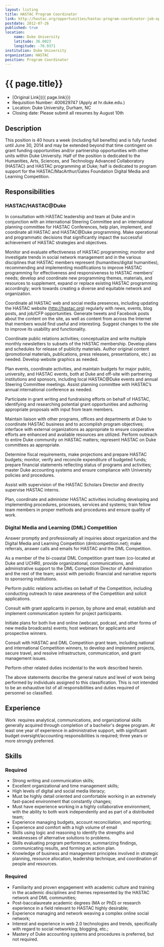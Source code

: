 ```yaml
---
layout: listing
title: HASTAC Program Coordinator
link: http://hastac.org/opportunities/hastac-program-coordinator-job-opening
postdate: 2012-07-26
published: true
location:
	name: Duke University
	latitude: 36.0023
	longitude: -78.9371
institution: Duke University
organization: HASTAC
position: Program Coordinator
---
```



# {{ page.title}}

* [Original Link]({{ page.link}})
* Requisition Number: 400629747 (Apply at hr.duke.edu.)
* Location: Duke University, Durham, NC  
* Closing date: Please submit all resumes by August 10th

## Description

This position is 40 hours a week (including full benefits) and is fully funded until June 30, 2014 and may be extended beyond that time contingent on grant funding opportunities and/or partnership opportunities with other units within Duke University. Half of the position is dedicated to the Humanities, Arts, Sciences, and Technology Advanced Collaboratory (HASTAC) and HASTAC programming at Duke; half is dedicated to program support for the HASTAC/MacArthur/Gates Foundation Digital Media and Learning Competition.

## Responsibilities

### HASTAC/HASTAC@Duke

In consultation with HASTAC leadership and team at Duke and in conjunction with an international Steering Committee and an international planning committee for HASTAC Conferences, help plan, implement, and coordinate all HASTAC and HASTAC@Duke programming. Make operational and programmatic decisions that significantly impact the successful achievement of HASTAC strategies and objectives.  

Monitor and evaluate effectiveness of HASTAC programming; monitor and investigate trends in social network management and in the various disciplines that HASTAC members represent (humanities/digital humanities), recommending and implementing modifications to improve HASTAC programming for effectiveness and responsiveness to HASTAC members’ needs; develop and coordinate new programming themes, materials, and resources to supplement, expand or replace existing HASTAC programming accordingly; work towards creating a diverse and equitable network and organization.  

Coordinate all HASTAC web and social media presences, including updating the HASTAC website (<http://hastac.org>) regularly with news, events, blog posts, and job/CFP opportunities. Generate tweets and Facebook posts about the content on the site, as well as content from across the Internet that members would find useful and interesting. Suggest changes to the site to improve its usability and functionality.

Coordinate public relations activities; conceptualize and write multiple monthly newsletters to subsets of the HASTAC membership. Develop plans and schedules for release of publicity materials. Author original content (promotional materials, publications, press releases, presentations, etc.) as needed. Develop website graphics as needed.

Plan events, coordinate activities, and maintain budgets for major public, university, and HASTAC events, both at Duke and off-site with partnering institutions and sponsors, including local HASTAC@Duke events and annual Steering Committee meetings. Assist planning committee with HASTAC’s annual international conference as needed.

Participate in grant writing and fundraising efforts on behalf of HASTAC, identifying and researching potential grant opportunities and authoring appropriate proposals with input from team members.

Maintain liaison with other programs, offices and departments at Duke to coordinate HASTAC business and to accomplish program objectives; interface with external organizations as appropriate to ensure cooperative efforts are enhanced and available resources are utilized. Perform outreach to entire Duke community on HASTAC matters; represent HASTAC on Duke committees as appropriate.

Determine fiscal requirements, make projections and prepare HASTAC budgets; monitor, verify and reconcile expenditure of budgeted funds; prepare financial statements reflecting status of programs and activities; master Duke accounting systems and ensure compliance with University policies and procedures.

Assist with supervision of the HASTAC Scholars Director and directly supervise HASTAC interns.

Plan, coordinate and administer HASTAC activities including developing and implementing procedures, processes, services and systems; train fellow team members in proper methods and procedures and ensure quality of work.

### Digital Media and Learning (DML) Competition

Answer promptly and professionally all inquiries about organization and the Digital Media and Learning Competition (dmlcompetition.net); make referrals, answer calls and emails for HASTAC and the DML Competition.

As a member of the bi-coastal DML Competition grant team (co-located at Duke and UCHRI), provide organizational, communications, and administrative support to the DML Competition Director of Administration and the rest of the team; assist with periodic financial and narrative reports to sponsoring institutions.

Perform public relations activities on behalf of the Competition, including conducting outreach to raise awareness of the Competition and solicit applications.

Consult with grant applicants in person, by phone and email; establish and implement communication system for project participants.

Initiate plans for both live and online (webcast, podcast, and other forms of new media broadcasts) events; host webinars for applicants and prospective winners.

Consult with HASTAC and DML Competition grant team, including national and international Competition winners, to develop and implement projects, secure travel, and resolve infrastructure, communication, and grant management issues.

Perform other related duties incidental to the work described herein.

The above statements describe the general nature and level of work being performed by individuals assigned to this classification. This is not intended to be an exhaustive list of all responsibilities and duties required of personnel so classified.

## Experience

Work  requires analytical, communications, and organizational skills generally acquired through completion of a bachelor's degree program.  At least one year of experience in administrative support, with significant budget oversight/accounting responsibilities is required; three years or more strongly preferred.

## Skills

### Required
* Strong writing and communication skills;
* Excellent organizational and time management skills;
* High levels of digital and social media literacy;
* Must be highly detail oriented and comfortable working in an extremely fast-paced environment that constantly changes;
* Must have experience working in a highly collaborative environment, with the ability to both work independently and as part of a distributed team;
* Experience managing budgets, account reconciliation, and reporting;
* Experience and comfort with a high volume of email
* Skills using logic and reasoning to identify the strengths and weaknesses of alternative solutions to problems.
* Skills evaluating program performance, summarizing findings, communicating results, and forming an action plan.
* Knowledge of business and management principles involved in strategic planning, resource allocation, leadership technique, and coordination of people and resources.

### Required
* Familiarity and proven engagement with academic culture and training in the academic disciplines and themes represented by the HASTAC network and DML communities;
* Post-baccalaureate academic degrees (MA or PhD) or research experience in a field relevant to HASTAC highly desirable;
* Experience managing and network weaving a complex online social network;
* Interest and experience in web 2.0 technologies and trends, specifically with regard to social networking, blogging, etc.;      
* Mastery of Duke accounting systems and procedures is preferred, but not required.
